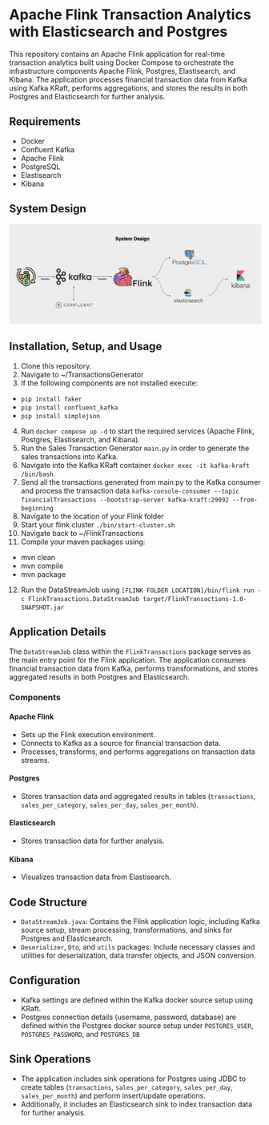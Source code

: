 # Apache Flink Transaction Analytics with Elasticsearch and Postgres

This repository contains an Apache Flink application for real-time transaction analytics built using Docker Compose to orchestrate the infrastructure components Apache Flink, Postgres, Elastisearch, and Kibana. The application processes financial transaction data from Kafka using Kafka KRaft, performs aggregations, and stores the results in both Postgres and Elasticsearch for further analysis.

## Requirements
- Docker
- Confluent Kafka
- Apache Flink
- PostgreSQL
- Elastisearch
- Kibana

## System Design
![System Design.png](System%20Design.png)

## Installation, Setup, and Usage
1. Clone this repository.
2. Navigate to ~/TransactionsGenerator
3. If the following components are not installed execute:
- `pip install faker`
- `pip install confluent_kafka`
- `pip install simplejson`
4. Run `docker compose up -d` to start the required services (Apache Flink, Postgres, Elastisearch, and Kibana).
5. Run the Sales Transaction Generator `main.py` in order to generate the sales transactions into Kafka.
6. Navigate into the Kafka KRaft container `docker exec -it kafka-kraft /bin/bash`
7. Send all the transactions generated from main.py to the Kafka consumer and process the transaction data `kafka-console-consumer --topic financialTransactions --bootstrap-server kafka-kraft:29092 --from-beginning`
8. Navigate to the location of your Flink folder
9. Start your flink cluster `./bin/start-cluster.sh `
10. Navigate back to ~/FlinkTransactions
11. Compile your maven packages using:
- mvn clean
- mvn compile
- mvn package
12. Run the DataStreamJob using `[FLINK FOLDER LOCATION]/bin/flink run -c FlinkTransactions.DataStreamJob target/FlinkTransactions-1.0-SNAPSHOT.jar`

## Application Details
The `DataStreamJob` class within the `FlinkTransactions` package serves as the main entry point for the Flink application. The application consumes financial transaction data from Kafka, performs transformations, and stores aggregated results in both Postgres and Elasticsearch.

### Components
#### Apache Flink
- Sets up the Flink execution environment.
- Connects to Kafka as a source for financial transaction data.
- Processes, transforms, and performs aggregations on transaction data streams.

#### Postgres
- Stores transaction data and aggregated results in tables (`transactions`, `sales_per_category`, `sales_per_day`, `sales_per_month`).

#### Elasticsearch
- Stores transaction data for further analysis.

#### Kibana
- Visualizes transaction data from Elastisearch.

## Code Structure
- `DataStreamJob.java`: Contains the Flink application logic, including Kafka source setup, stream processing, transformations, and sinks for Postgres and Elasticsearch.
- `Deserializer`, `Dto`, and `utils` packages: Include necessary classes and utilities for deserialization, data transfer objects, and JSON conversion.

## Configuration
- Kafka settings are defined within the Kafka docker source setup using KRaft.
- Postgres connection details (username, password, database) are defined within the Postgres docker source setup under `POSTGRES_USER`, `POSTGRES_PASSWORD`, and `POSTGRES_DB`

## Sink Operations
- The application includes sink operations for Postgres using JDBC to create tables (`transactions`, `sales_per_category`, `sales_per_day`, `sales_per_month`) and perform insert/update operations.
- Additionally, it includes an Elasticsearch sink to index transaction data for further analysis.
